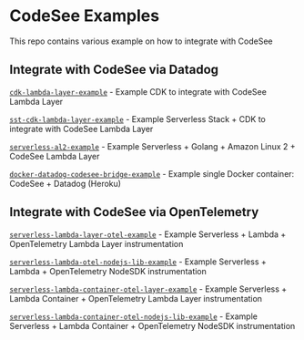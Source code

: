 # CodeSee Examples

This repo contains various example on how to integrate with CodeSee


## Integrate with CodeSee via Datadog
[`cdk-lambda-layer-example`](sst-cdk-lambda-layer-example/) - Example CDK to integrate with CodeSee Lambda Layer

[`sst-cdk-lambda-layer-example`](sst-cdk-lambda-layer-example/) - Example Serverless Stack + CDK to integrate with CodeSee Lambda Layer

[`serverless-al2-example`](serverless-al2-example/) - Example Serverless + Golang + Amazon Linux 2 + CodeSee Lambda Layer

[`docker-datadog-codesee-bridge-example`](docker-datadog-codesee-bridge-example/) - Example single Docker container: CodeSee + Datadog (Heroku)

## Integrate with CodeSee via OpenTelemetry
[`serverless-lambda-layer-otel-example`](serverless-lambda-layer-otel-example/) - Example Serverless + Lambda + OpenTelemetry Lambda Layer instrumentation

[`serverless-lambda-otel-nodejs-lib-example`](serverless-lambda-otel-nodejs-lib-example/) - Example Serverless + Lambda + OpenTelemetry NodeSDK instrumentation

[`serverless-lambda-container-otel-layer-example`](serverless-lambda-container-otel-layer-example/) - Example Serverless + Lambda Container + OpenTelemetry Lambda Layer instrumentation

[`serverless-lambda-container-otel-nodejs-lib-example`](serverless-lambda-container-otel-nodejs-lib-example/) - Example Serverless + Lambda Container + OpenTelemetry NodeSDK instrumentation
